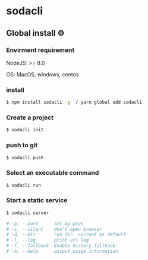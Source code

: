 
# sodacli

## Global install ⚙️

### Envirment requirement

NodeJS: >= 8.0

OS: MacOS, windows, centos

### install

```bash
$ npm install sodacli -g  / yarn global add sodacli
```

### Create a project 
```bash
$ sodacli init
```


### push to git 

```bash
$ sodacli push
```

### Select an executable command

```bash
$ sodacli run
```

### Start a static service

```bash
$ sodacli server

# -p, --port      set my prot
# -s, --silent    don't open browser
# -d, --dir       run dir. current as default
# -l, --log       print url log
# -f, --fallback  Enable history fallback
# -h, --help      output usage information

```
